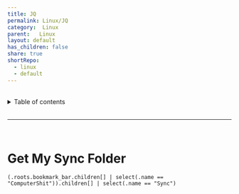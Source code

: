 ```yaml
---  
title: JQ    
permalink: Linux/JQ    
category:  Linux    
parent:   Linux    
layout: default    
has_children: false    
share: true    
shortRepo:    
  - linux    
  - default    
---  
```

    
    
<br/>    
    
<details markdown="block">    
<summary>    
Table of contents    
</summary>    
{: .text-delta }    
1. TOC    
{:toc}    
</details>    
    
<br/>    
    
***    
    
<br/>    
    
# Get My Sync Folder    
    
```shell    
(.roots.bookmark_bar.children[] | select(.name == "ComputerShit")).children[] | select(.name == "Sync")    
```